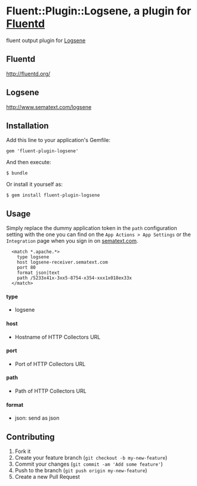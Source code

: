 # Fluent::Plugin::Logsene, a plugin for [Fluentd](http://fluentd.org)

fluent output plugin for [Logsene](http://sematext.com/logsene)

## Fluentd
http://fluentd.org/

## Logsene
http://www.sematext.com/logsene

## Installation

Add this line to your application's Gemfile:

    gem 'fluent-plugin-logsene'

And then execute:

    $ bundle

Or install it yourself as:

    $ gem install fluent-plugin-logsene

## Usage
Simply replace the dummy application token in the `path` configuration setting with the one you can find on the `App Actions > App Settings` or the `Integration` page when you sign in on [sematext.com](sematext.com).

      <match *.apache.*>
        type logsene
        host logsene-receiver.sematext.com
        port 80
        format json|text
        path /5233x41x-3xx5-8754-x354-xxx1x018ex33x
      </match>


#### type
- logsene

#### host
- Hostname of HTTP Collectors URL

#### port
- Port of HTTP Collectors URL

#### path
- Path of HTTP Collectors URL

#### format
- json: send as json

## Contributing

1. Fork it
2. Create your feature branch (`git checkout -b my-new-feature`)
3. Commit your changes (`git commit -am 'Add some feature'`)
4. Push to the branch (`git push origin my-new-feature`)
5. Create a new Pull Request
